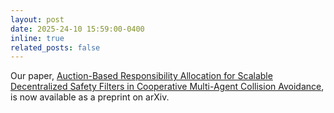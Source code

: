 ```yaml
---
layout: post
date: 2025-24-10 15:59:00-0400
inline: true
related_posts: false
---
```

Our paper, [Auction-Based Responsibility Allocation for Scalable Decentralized Safety Filters in Cooperative Multi-Agent Collision Avoidance]([https://arxiv.org/abs/2510.08275](https://arxiv.org/abs/2510.21546)), is now available as a preprint on arXiv.
